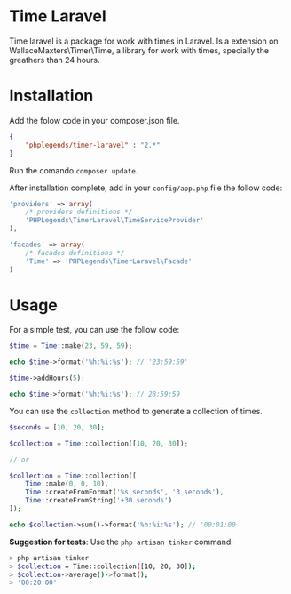 # Time Laravel


Time laravel is a package for work with times in Laravel. Is a extension on WallaceMaxters\Timer\Time, a library for work with times, specially the greathers than 24 hours.


# Installation

Add the folow code in your composer.json file.

```json
{
    "phplegends/timer-laravel" : "2.*"
}
```

Run the comando `composer update`.


After installation complete, add in your `config/app.php` file the follow code:

```php
'providers' => array(
    /* providers definitions */
    'PHPLegends\TimerLaravel\TimeServiceProvider'
),

'facades' => array(
    /* facades definitions */
    'Time' => 'PHPLegends\TimerLaravel\Facade'
)
```

# Usage

For a simple test, you can use the follow code:

```php
$time = Time::make(23, 59, 59);

echo $time->format('%h:%i:%s'); // '23:59:59'

$time->addHours(5);

echo $time->format('%h:%i:%s'); // 28:59:59
```


You can use the `collection` method to generate a collection of times.


```php
$seconds = [10, 20, 30];

$collection = Time::collection([10, 20, 30]);

// or

$collection = Time::collection([
    Time::make(0, 0, 10),
    Time::createFromFormat('%s seconds', '3 seconds'),
    Time::createFromString('+30 seconds')
]);

echo $collection->sum()->format('%h:%i:%s'); // '00:01:00
```



**Suggestion for tests**: Use the `php artisan tinker` command:

```bash
> php artisan tinker
> $collection = Time::collection([10, 20, 30]);
> $collection->average()->format();
> '00:20:00'

```
